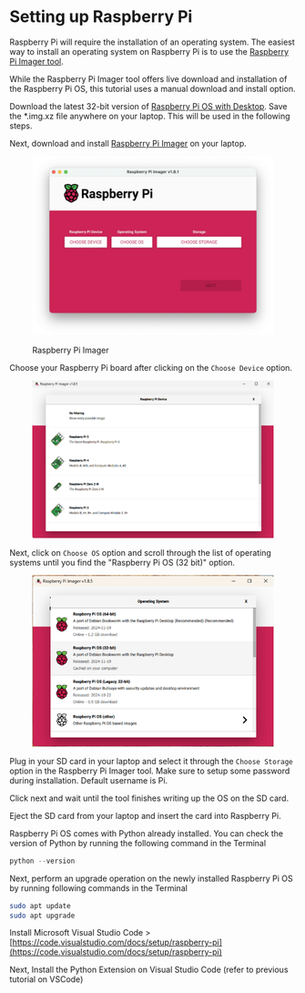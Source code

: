 # Setting up Raspberry Pi

Raspberry Pi will require the installation of an operating system. The easiest way to install an operating system on Raspberry Pi is to use the [Raspberry Pi Imager tool](https://www.raspberrypi.com/software/).

While the Raspberry Pi Imager tool offers live download and installation of the Raspberry Pi OS, this tutorial uses a manual download and install option.

Download the latest 32-bit version of [Raspberry Pi OS with Desktop](https://www.raspberrypi.com/software/operating-systems/). Save the \*.img.xz file anywhere on your laptop. This will be used in the following steps.

Next, download and install [Raspberry Pi Imager](https://www.raspberrypi.com/software/) on your laptop.

<figure><img src="../../.gitbook/assets/image (7).png" alt="" width="563"><figcaption><p>Raspberry Pi Imager</p></figcaption></figure>

Choose your Raspberry Pi board after clicking on the `Choose Device` option.

<figure><img src="../../.gitbook/assets/image (1) (1).png" alt="" width="563"><figcaption></figcaption></figure>

Next, click on `Choose OS` option and scroll through the list of operating systems until you find the "Raspberry Pi OS (32 bit)" option.

<figure><img src="../../.gitbook/assets/Screenshot 2025-03-06 221538.png" alt=""><figcaption></figcaption></figure>

Plug in your SD card in your laptop and select it through the `Choose Storage` option in the Raspberry Pi Imager tool. Make sure to setup some password during installation. Default username is Pi.

Click next and wait until the tool finishes writing up the OS on the SD card.&#x20;

Eject the SD card from your laptop and insert the card into Raspberry Pi.&#x20;

Raspberry Pi OS comes with Python already installed. You can check the version of Python by running the following command in the Terminal

```python
python --version
```

Next, perform an upgrade operation on the newly installed Raspberry Pi OS by running following commands in the Terminal

```bash
sudo apt update
sudo apt upgrade
```

Install Microsoft Visual Studio Code > [https://code.visualstudio.com/docs/setup/raspberry-pi](https://code.visualstudio.com/docs/setup/raspberry-pi)

Next, Install the Python Extension on Visual Studio Code (refer to previous tutorial on VSCode)
